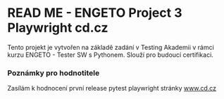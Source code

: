# READ ME - ENGETO Project 3 Playwright cd.cz

Tento projekt je vytvořen na základě zadání v Testing Akademii v rámci kurzu ENGETO - Tester SW s Pythonem. Slouží pro budoucí certifikaci.

### Poznámky pro hodnotitele

Zasílám k hodnocení první release pytest playwright stránky www.cd.cz
